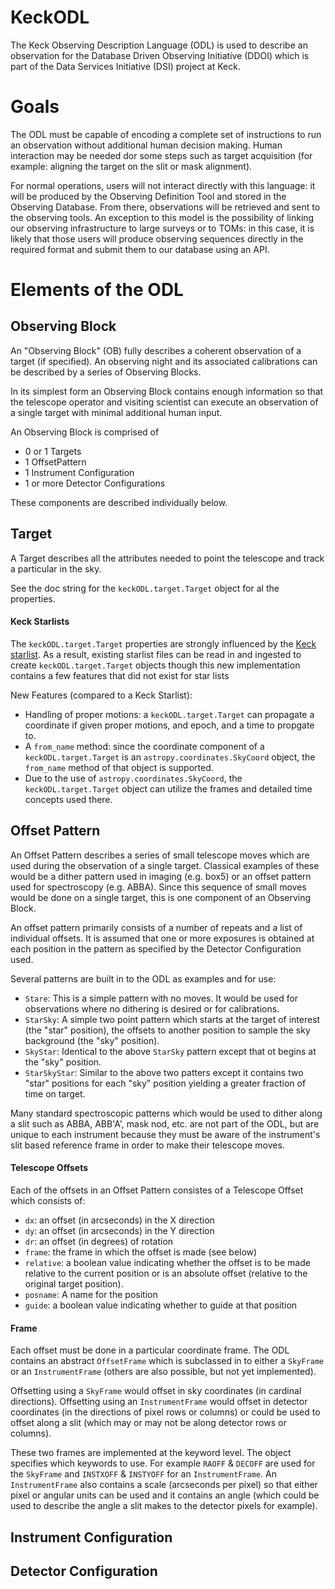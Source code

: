 # KeckODL

The Keck Observing Description Language (ODL) is used to describe an observation for the Database Driven Observing Initiative (DDOI) which is part of the Data Services Initiative (DSI) project at Keck.

# Goals

The ODL must be capable of encoding a complete set of instructions to run an observation without additional human decision making.  Human interaction may be needed dor some steps such as target acquisition (for example: aligning the target on the slit or mask alignment).

For normal operations, users will not interact directly with this language: it will be produced by the Observing Definition Tool and stored in the Observing Database. From there, observations will be retrieved and sent to the observing tools. An exception to this model is the possibility of linking our observing infrastructure to large surveys or to TOMs: in this case, it is likely that those users will produce observing sequences directly in the required format and submit them to our database using an API.


# Elements of the ODL

## Observing Block

An "Observing Block" (OB) fully describes a coherent observation of a target (if specified).  An observing night and its associated calibrations can be described by a series of Observing Blocks.

In its simplest form an Observing Block contains enough information so that the telescope operator and visiting scientist can execute an observation of a single target with minimal additional human input.

An Observing Block is comprised of 
- 0 or 1 Targets
- 1 OffsetPattern
- 1 Instrument Configuration
- 1 or more Detector Configurations

These components are described individually below.


## Target

A Target describes all the attributes needed to point the telescope and track a particular in the sky.  

See the doc string for the `keckODL.target.Target` object for al the properties.

#### Keck Starlists

The `keckODL.target.Target` properties are strongly influenced by the [Keck starlist](https://www2.keck.hawaii.edu/realpublic/observing/starlist.html).  As a result, existing starlist files can be read in and ingested to create `keckODL.target.Target` objects though this new implementation contains a few features that did not exist for star lists

New Features (compared to a Keck Starlist):
- Handling of proper motions: a `keckODL.target.Target` can propagate a coordinate if given proper motions, and epoch, and a time to propgate to.
- A `from_name` method: since the coordinate component of a `keckODL.target.Target` is an `astropy.coordinates.SkyCoord` object, the `from_name` method of that object is supported.
- Due to the use of `astropy.coordinates.SkyCoord`, the `keckODL.target.Target` object can utilize the frames and detailed time concepts used there.


## Offset Pattern

An Offset Pattern describes a series of small telescope moves which are used during the observation of a single target.  Classical examples of these would be a dither pattern used in imaging (e.g. box5) or an offset pattern used for spectroscopy (e.g. ABBA).  Since this sequence of small moves would be done on a single target, this is one component of an Observing Block.

An offset pattern primarily consists of a number of repeats and a list of individual offsets.  It is assumed that one or more exposures is obtained at each position in the pattern as specified by the Detector Configuration used.

Several patterns are built in to the ODL as examples and for use:
- `Stare`: This is a simple pattern with no moves.  It would be used for observations where no dithering is desired or for calibrations.
- `StarSky`: A simple two point pattern which starts at the target of interest (the "star" position), the offsets to another position to sample the sky background (the "sky" position).
- `SkyStar`: Identical to the above `StarSky` pattern except that ot begins at the "sky" position.
- `StarSkyStar`: Similar to the above two patters except it contains two "star" positions for each "sky" position yielding a greater fraction of time on target.

Many standard spectroscopic patterns which would be used to dither along a slit such as ABBA, ABB'A', mask nod, etc. are not part of the ODL, but are unique to each instrument because they must be aware of the instrument's slit based reference frame in order to make their telescope moves.

#### Telescope Offsets

Each of the offsets in an Offset Pattern consistes of a Telescope Offset which consists of:

- `dx`: an offset (in arcseconds) in the X direction
- `dy`: an offset (in arcseconds) in the Y direction
- `dr`: an offset (in degrees) of rotation
- `frame`: the frame in which the offset is made (see below)
- `relative`: a boolean value indicating whether the offset is to be made relative to the current position or is an absolute offset (relative to the original target position).
- `posname`: A name for the position
- `guide`: a boolean value indicating whether to guide at that position

#### Frame

Each offset must be done in a particular coordinate frame.  The ODL contains an abstract `OffsetFrame` which is subclassed in to either a `SkyFrame` or an `InstrumentFrame` (others are also possible, but not yet implemented).

Offsetting using a `SkyFrame` would offset in sky coordinates (in cardinal directions).  Offsetting using an `InstrumentFrame` would offset in detector coordinates (in the directions of pixel rows or columns) or could be used to offset along a slit (which may or may not be along detector rows or columns).

These two frames are implemented at the keyword level.  The object specifies which keywords to use.  For example `RAOFF` & `DECOFF` are used for the `SkyFrame` and `INSTXOFF` & `INSTYOFF` for an `InstrumentFrame`.  An `InstrumentFrame` also contains a scale (arcseconds per pixel) so that either pixel or angular units can be used and it contains an angle (which could be used to describe the angle a slit makes to the detector pixels for example).


## Instrument Configuration



## Detector Configuration



